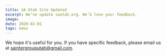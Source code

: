 ```yaml
---
title: SA Utah Site Updated
excerpt: We’ve update sautah.org. We’d love your feedback.
image: 
date: 2020-02-01
tags: news
---
```


We hope it's useful for you. If you have specific feedback, please email us at saintergrouputah@gmail.com.